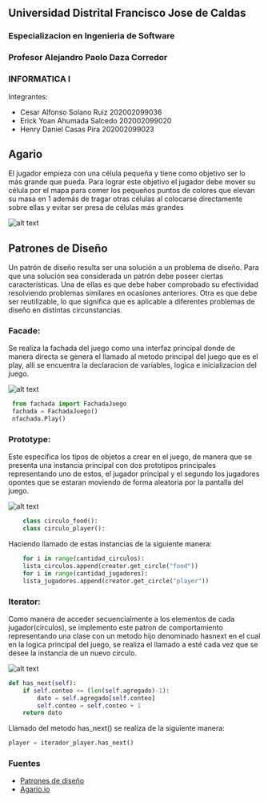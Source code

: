 ## Universidad Distrital Francisco Jose de Caldas
### Especializacion en Ingenieria de Software
### Profesor Alejandro Paolo Daza Corredor
### INFORMATICA I

Integrantes:

- Cesar Alfonso Solano Ruiz  202002099036
- Erick Yoan Ahumada Salcedo 202002099020
- Henry Daniel Casas Pira    202002099023 		

## Agario
El jugador empieza con una célula pequeña y tiene como objetivo ser lo más grande que pueda. Para lograr este objetivo el jugador debe mover su célula por el mapa para comer los pequeños puntos de colores que elevan su masa en 1 además de tragar otras células al colocarse directamente sobre ellas y evitar ser presa de células más grandes

![alt text](https://github.com/scesar87/agario-python/master/images/agario.png)

## Patrones de Diseño

Un patrón de diseño resulta ser una solución a un problema de diseño. Para que una solución sea considerada un patrón debe poseer ciertas características. Una de ellas es que debe haber comprobado su efectividad resolviendo problemas similares en ocasiones anteriores. Otra es que debe ser reutilizable, lo que significa que es aplicable a diferentes problemas de diseño en distintas circunstancias.

### Facade:
Se realiza la fachada del juego como una interfaz principal donde de manera directa se genera el llamado al metodo principal del juego que es el play, alli se encuentra la declaracion de variables, logica e inicializacion del juego.

![alt text](https://github.com/scesar87/agario-python/blob/master/images/facade.jpeg)

```python
 from fachada import FachadaJuego
 fachada = FachadaJuego()
 nfachada.Play()
```
### Prototype:
Este especifica los tipos de objetos a crear en el juego, de manera que se presenta una instancia principal con dos prototipos principales representando uno de estos, el jugador principal y el segundo los jugadores opontes que se estaran moviendo de forma aleatoria por la pantalla del juego.

![alt text](https://github.com/scesar87/agario-python/blob/master/images/Prototipo.jpg)

```python
    class circulo_food():
    class circulo_player():
```
Haciendo llamado de estas instancias de la siguiente manera:
```python
    for i in range(cantidad_circulos):
    lista_circulos.append(creator.get_circle("food"))
    for i in range(cantidad_jugadores):
    lista_jugadores.append(creator.get_circle("player"))
```

### Iterator:
Como manera de acceder secuencialmente a los elementos de cada jugador(circulos), se implemento este patron de comportamiento representando una clase con un metodo hijo denominado hasnext en el cual en la logica principal del juego, se realiza el llamado a esté cada vez que se desee la instancia de un nuevo circulo. 

![alt text](https://github.com/scesar87/agario-python/blob/master/images/Iterador.jpg)

```python
def has_next(self):
    if self.conteo <= (len(self.agregado)-1):
        dato = self.agregado[self.conteo]
        self.conteo = self.conteo + 1
    return dato 
```
Llamado del metodo has_next() se realiza de la siguiente manera:
```python
player = iterador_player.has_next()
```

### Fuentes

- [Patrones de diseño](https://es.wikipedia.org/wiki/Patr%C3%B3n_de_dise%C3%B1o)
- [Agario.io](https://es.wikipedia.org/wiki/Agar.io)
